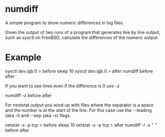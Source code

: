 numdiff
=======

A simple program to show numeric differences in log files.

Given the output of two runs of a program that generates line by line
output, such as sysctl on FreeBSD, calculate the differences of the
numeric output.

Example
=======

sysctl dev.igb.0 > before
sleep 10
sysctl dev.igb.0 > after
numdiff before after

If you want to see lines even if the difference is 0 use -z

numdiff -z before after

For neststat output you wind up with files where the separator is a
space and the number is at the start of the line.  For this case use
the --leading (aka -l) and --sep (aka -s) flags.

netstat -s -p tcp > before
sleep 10
netstat -s -p tcp > after
numdiff -l -s " " before after
